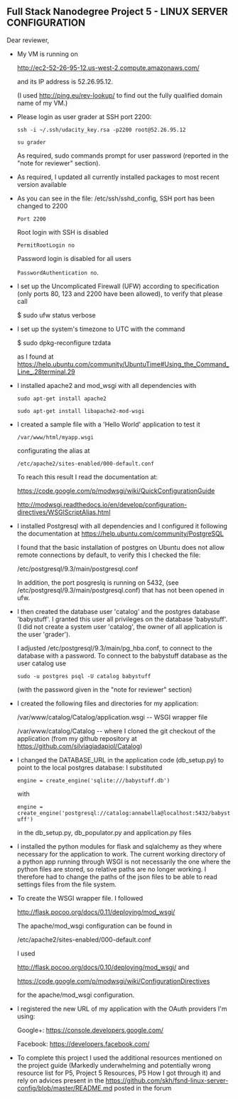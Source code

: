 ## Full Stack Nanodegree Project 5 - LINUX SERVER CONFIGURATION

Dear reviewer,

- My VM is running on 

    http://ec2-52-26-95-12.us-west-2.compute.amazonaws.com/

    and its IP address is 52.26.95.12.

    (I used http://ping.eu/rev-lookup/ to find out the fully qualified domain name of my VM.)

- Please login as user grader at SSH port 2200:

    `ssh -i ~/.ssh/udacity_key.rsa -p2200 root@52.26.95.12`

    `su grader`

    As required, sudo commands prompt for user password (reported in the "note for reviewer" section).

- As required, I updated all currently installed packages to most recent version available

- As you can see in the file: /etc/ssh/sshd_config, SSH port has been changed to 2200

    `Port 2200`

    Root login with SSH is disabled

    `PermitRootLogin no`

    Password login is disabled for all users

    `PasswordAuthentication no`.


- I set up the Uncomplicated Firewall (UFW) according to specification 
(only ports 80, 123 and 2200 have been allowed), to verify that please call

    $ sudo ufw status verbose


- I set up the system's timezone to UTC with the command

    $ sudo dpkg-reconfigure tzdata

    as I found at
    https://help.ubuntu.com/community/UbuntuTime#Using_the_Command_Line_.28terminal.29


- I installed apache2 and mod_wsgi with all dependencies with

    `sudo apt-get install apache2`

    `sudo apt-get install libapache2-mod-wsgi`

- I created a sample file with a 'Hello World' application to test it

    `/var/www/html/myapp.wsgi`

    configurating the alias at

    `/etc/apache2/sites-enabled/000-default.conf`

    To reach this result I read the documentation at:

    https://code.google.com/p/modwsgi/wiki/QuickConfigurationGuide

    http://modwsgi.readthedocs.io/en/develop/configuration-directives/WSGIScriptAlias.html


- I installed Postgresql with all dependencies and I configured it following the documentation at https://help.ubuntu.com/community/PostgreSQL

    I found that the basic installation of postgres on Ubuntu does not allow remote connections by default, to verify this I checked the file:

    /etc/postgresql/9.3/main/postgresql.conf

    In addition, the port posgreslq is running on 5432, (see /etc/postgresql/9.3/main/postgresql.conf) that has not been opened in ufw.

- I then created the database user 'catalog' and the postgres database 'babystuff'. I granted this user all privileges on the database 'babystuff'.
(I did not create a system user 'catalog', the owner of all application is the user 'grader').

    I adjusted /etc/postgresql/9.3/main/pg_hba.conf, to connect to the database with a password. To connect to the babystuff database as the user catalog use

    `sudo -u postgres psql -U catalog babystuff`

    (with the password given in the "note for reviewer" section)


- I created the following files and directories for my application:

    /var/www/catalog/Catalog/application.wsgi -- WSGI wrapper file

    /var/www/catalog/Catalog -- where I cloned the git checkout of the application (from my github repository at https://github.com/silviagiadapiol/Catalog)

- I changed the DATABASE_URL in the application code (db_setup.py) to point to the local postgres database: I substituted 

    `engine = create_engine('sqlite:///babystuff.db')`

    with

    `engine = create_engine('postgresql://catalog:annabella@localhost:5432/babystuff')`

    in the db_setup.py, db_populator.py and application.py files

- I installed the python modules for flask and sqlalchemy as they where necessary for the application to work.
The current working directory of a python app running through WSGI is not necessarily the one where the python files are stored, so relative paths are no longer working. I therefore had to change the paths of the json files to be able to read settings files from the file system.


- To create the WSGI wrapper file. I followed

    http://flask.pocoo.org/docs/0.11/deploying/mod_wsgi/


    The apache/mod_wsgi configuration can be found in

    /etc/apache2/sites-enabled/000-default.conf

    I used

    http://flask.pocoo.org/docs/0.10/deploying/mod_wsgi/ and

    https://code.google.com/p/modwsgi/wiki/ConfigurationDirectives

    for the apache/mod_wsgi configuration.

- I registered the new URL of my application with the OAuth providers I'm using:

    Google+: https://console.developers.google.com/

    Facebook: https://developers.facebook.com/

- To complete this project I used the additional resources mentioned on the project guide (Markedly underwhelming and potentially wrong resource list for P5, Project 5 Resources, P5 How I got through it) and rely on advices present in the https://github.com/skh/fsnd-linux-server-config/blob/master/README.md posted in the forum


